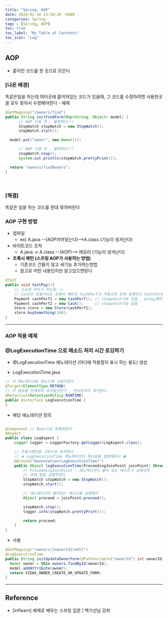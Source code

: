 ```yaml
---
title: "Spring, AOP"
date: 2020-01-10 13:50:28 -0400
categories: Spring
tags : [Spring, AOP]
toc: true
toc_label: "My Table of Contents"
toc_icon: "cog"
---
```


## AOP
- 흩어진 코드를 한 곳으로 모은다
<h3>[나온 배경]</h3>
똑같은일을 하는데 여러곳에 흩어져있는 코드가 있을때, 그 코드를 수정하려면 사용한곳을 모두 찾아서 수정해야한다
- 예제

```java
@GetMapping("/owners/find")
public String initFindForm(Map<String, Object> model) {
      // AOP 사용 전 , 불편하다!!!
      StopWatch stopWatch = new StopWatch();
      stopWatch.start();

  model.put("owner", new Owner());

      // AOP 사용 전 , 불편하다!!!
      stopWatch.stop();
      System.out.println(stopWatch.prettyPrint());

  return "owners/findOwners";
}
```

<br>
<h3>[해결]</h3>
똑같은 일을 하는 코드를 한데 묶어버린다


### AOP 구현 방법
- 컴파일
    - ex) A.java --(AOP끼어넣는다)-->A.class (기능이 생겨난다)
- 바이트코드 조작
    - A.java -> A.class --(AOP)--> 메모리 (기능이 생겨난다)
- <b>프록시 패턴 (스프링 AOP가 사용하는 방법)</b>
    - 기존코드 건들지 않고 새기능 추가하는방법
    - 참고로 어떤 내용인지만 알고있으면된다

```java
@Test
public void testPay(){
    // 스프링 부트가 하는일 ->
    // Cash만 만들어놔도 프록시 패턴인 CashPerf가 자동으로 빈에 등록되고 Cash대신에 사용된다
    Payment cashPerf1 = new CashPerf(); // stopwatch기능 있음 , proxy패턴 !
    Payment cashPerf2 = new Cash();     // stopwatch기능 없음
    Store store = new Store(cashPerf1);
    store.buySomething(100);
}
```

---

### AOP 적용 예제
### @LogExecutionTime 으로 메소드 처리 시간 로깅하기
- @LogExecutionTime 에노테이션 (어디에 적용할지 표시 하는 용도) 생성

- LogExecutionTime.java

```java
// 이 에노테이션을 메소드에 사용하겠다
@Target(ElementType.METHOD)
// 이 정보를 언제까지 유지할것인가 , 런타임까지 유지한다
@Retention(RetentionPolicy.RUNTIME)
public @interface LogExecutionTime {
}
```

- 해당 애노테이션 정의

```java

@Component // Bean으로 등록해준다
@Aspect
public class LogAspect {
    Logger logger = LoggerFactory.getLogger(LogAspect.class);

    // 프록시패턴을 기반으로 동작한다
    // ★ LogExecutionTime 애노테이션이 하는일을 설정해준다 ★
    @Around("@annotation(LogExecutionTime)")
    public Object logExecutionTime(ProceedingJoinPoint joinPoint) throws Throwable {
        // ProceedingJoinPoint : 애노테이션이 붙어 있는 메소드가 실행되면
        // 아래 일을 실행하겠다.
        StopWatch stopWatch = new StopWatch();
        stopWatch.start();

        // 애노테이션이 붙어있는 메소드를 실행해라
        Object proceed = joinPoint.proceed();

        stopWatch.stop();
        logger.info(stopWatch.prettyPrint());

        return proceed;
    }
}
```

- 사용

```java
@GetMapping("/owners/{ownerId}/edit")
@LogExecutionTime
public String initUpdateOwnerForm(@PathVariable("ownerId") int ownerId, Model model) {
  Owner owner = this.owners.findById(ownerId);
  model.addAttribute(owner);
  return VIEWS_OWNER_CREATE_OR_UPDATE_FORM;
}
```


---
## Reference
- [inflearn] 예제로 배우는 스프링 입문 | 백기선님 강좌
